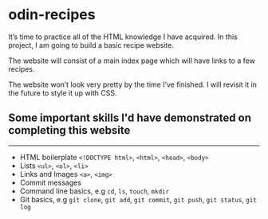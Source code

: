 # odin-recipes

It’s time to practice all of the HTML knowledge I have acquired. In this project, I am going to build a basic recipe website.

The website will consist of a main index page which will have links to a few recipes.

The website won’t look very pretty by the time I’ve finished. I will revisit it in the future to style it up with CSS.

## Some important skills I'd have demonstrated on completing this website

---

- HTML boilerplate `<!DOCTYPE html>`, `<html>`, `<head>`, `<body>`
- Lists `<ul>`, `<ol>`, `<li>`
- Links and Images `<a>`, `<img>`
- Commit messages
- Command line basics, e.g `cd`, `ls`, `touch`, `mkdir`
- Git basics, e.g `git clone`, `git add`, `git commit`, `git push`, `git status`, `git log`
